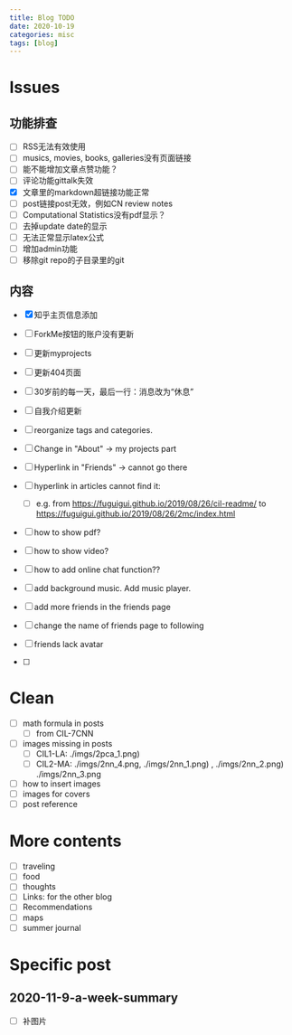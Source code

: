 ```yaml
---
title: Blog TODO
date: 2020-10-19
categories: misc
tags: [blog]
---
```


# Issues

## 功能排查

- [ ] RSS无法有效使用
- [ ] musics, movies, books, galleries没有页面链接
- [ ] 能不能增加文章点赞功能？
- [ ] 评论功能gittalk失效
- [x] 文章里的markdown超链接功能正常
- [ ] post链接post无效，例如CN review notes
- [ ] Computational Statistics没有pdf显示？
- [ ] 去掉update date的显示
- [ ] 无法正常显示latex公式
- [ ] 增加admin功能
- [ ] 移除git repo的子目录里的git

## 内容

- [x] 知乎主页信息添加
- [ ] ForkMe按钮的账户没有更新
- [ ] 更新myprojects
- [ ] 更新404页面
- [ ] 30岁前的每一天，最后一行：消息改为“休息”
- [ ] 自我介绍更新





- [ ] reorganize tags and categories.
- [ ] Change in "About" ->  my projects part
- [ ] Hyperlink in "Friends" -> cannot go there
- [ ] hyperlink in articles cannot find it:
  - [ ] e.g. from https://fuguigui.github.io/2019/08/26/cil-readme/ to  https://fuguigui.github.io/2019/08/26/2mc/index.html
- [ ] how to show pdf?
- [ ] how to show video?
- [ ] how to add online chat function??
- [ ] add background music. Add music player.
- [ ] add more friends in the friends page
- [ ] change the name of friends page to following 
- [ ] friends lack avatar
- [ ] 



# Clean 

- [ ] math formula in posts
  - [ ] from CIL-7CNN
- [ ] images missing in posts
  - [ ] CIL1-LA: ./imgs/2pca_1.png)
  - [ ] CIL2-MA: ./imgs/2nn_4.png, ./imgs/2nn_1.png) , ./imgs/2nn_2.png) ./imgs/2nn_3.png
- [ ] how to insert images
- [ ] images for covers
- [ ] post reference

# More contents

- [ ] traveling
- [ ] food
- [ ] thoughts
- [ ] Links: for the other blog
- [ ] Recommendations
- [ ] maps
- [ ] summer journal

# Specific post

## 2020-11-9-a-week-summary

- [ ] 补图片